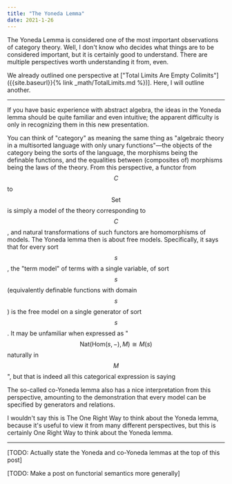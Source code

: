 ```yaml
---
title: "The Yoneda Lemma"
date: 2021-1-26
---
```

The Yoneda Lemma is considered one of the most important observations of category theory. Well, I don't know who decides what things are to be considered important, but it is certainly good to understand. There are multiple perspectives worth understanding it from, even.

We already outlined one perspective at ["Total Limits Are Empty Colimits"]({{site.baseurl}}{% link _math/TotalLimits.md %})]. Here, I will outline another.

***

If you have basic experience with abstract algebra, the ideas in the Yoneda lemma should be quite familiar and even intuitive; the apparent difficulty is only in recognizing them in this new presentation.

You can think of "category" as meaning the same thing as "algebraic theory in a multisorted language with only unary functions"—the objects of the category being the sorts of the language, the morphisms being the definable functions, and the equalities between (composites of) morphisms being the laws of the theory. From this perspective, a functor from $$C$$ to $$\mathrm{Set}$$ is simply a model of the theory corresponding to $$C$$, and natural transformations of such functors are homomorphisms of models. The Yoneda lemma then is about free models. Specifically, it says that for every sort $$s$$, the "term model" of terms with a single variable, of sort $$s$$ (equivalently definable functions with domain $$s$$) is the free model on a single generator of sort $$s$$. It may be unfamiliar when expressed as "$$\mathrm{Nat}(\mathrm{Hom}(s, {-}), M) \cong M(s)$$ naturally in $$M$$", but that is indeed all this categorical expression is saying

The so-called co-Yoneda lemma also has a nice interpretation from this perspective, amounting to the demonstration that every model can be specified by generators and relations.

I wouldn't say this is The One Right Way to think about the Yoneda lemma, because it's useful to view it from many different perspectives, but this is certainly One Right Way to think about the Yoneda lemma.

***
[TODO: Actually state the Yoneda and co-Yoneda lemmas at the top of this post]

[TODO: Make a post on functorial semantics more generally]